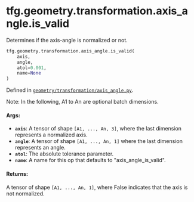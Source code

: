 <div itemscope itemtype="http://developers.google.com/ReferenceObject">
<meta itemprop="name" content="tfg.geometry.transformation.axis_angle.is_valid" />
<meta itemprop="path" content="Stable" />
</div>

# tfg.geometry.transformation.axis_angle.is_valid

Determines if the axis-angle is normalized or not.

``` python
tfg.geometry.transformation.axis_angle.is_valid(
    axis,
    angle,
    atol=0.001,
    name=None
)
```



Defined in [`geometry/transformation/axis_angle.py`](https://github.com/tensorflow/graphics/blob/master/tensorflow_graphics/geometry/transformation/axis_angle.py).

<!-- Placeholder for "Used in" -->

Note:
  In the following, A1 to An are optional batch dimensions.

#### Args:

* <b>`axis`</b>: A tensor of shape `[A1, ..., An, 3]`, where the last dimension
    represents a normalized axis.
* <b>`angle`</b>: A tensor of shape `[A1, ..., An, 1]` where the last dimension
    represents an angle.
* <b>`atol`</b>: The absolute tolerance parameter.
* <b>`name`</b>: A name for this op that defaults to "axis_angle_is_valid".


#### Returns:

A tensor of shape `[A1, ..., An, 1]`, where False indicates that the axis is
not normalized.